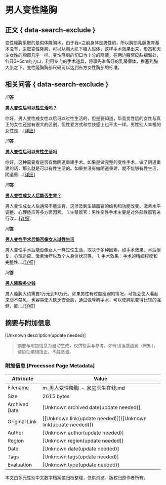 # 男人变性隆胸

## 正文 { data-search-exclude }


变性隆胸采取的是假体隆胸术，由于我=之前身体是男性的，所以胸部乳腺发育基本没有，采取变性隆胸，可以从胸大肌下植入假体，这样手术效果出来，形态和天生女性的胸部几乎一样。变性隆胸的切口也十分的隐蔽，在两边腋窝皮肤褶皱处，各开3~5cm的刀口，利用专门的手术道具，将事先准备好的乳房假体，推塞到胸大肌之下。变性隆胸胸部尺码可以达到东方女性胸部的标准。

## 相关问答 { data-search-exclude }

_问_**答**

**[男人变性后可以性生活吗？](http://m.familydoctor.com.cn/ask/q/17795787.html)**

你好，男人变性成女性以后可以过性生活的，但是要知道，毕竟变性后的女性与真正的女性还是有很大的区别，但性爱方式和性快感上也不太一样。男性别人幸福的女性是....[\[详细\]](http://m.familydoctor.com.cn/ask/q/17795787.html)

_问_**答**

**[男人变性后可以有性生活吗](http://m.familydoctor.com.cn/ask/q/17795774.html)**

你好，这种需要看是否有做阴道重建手术。如果是做完整的变性手术，做了阴道重建的话，那么就是可以有性生活的。如果并没有做阴道重建，就不能够有性生活，阴道重....[\[详细\]](http://m.familydoctor.com.cn/ask/q/17795774.html)

_问_**答**

**[男人变性成女人后能否生育？](http://m.familydoctor.com.cn/ask/q/5595887.html)**

男人变性成女人后通常不能生育。这涉及到生殖器官的结构和功能改变、激素水平调整、心理适应等多方面因素。 1.生殖器官：男性变性手术主要是对外部性器官进行改....[\[详细\]](http://m.familydoctor.com.cn/ask/q/5595887.html)

_问_**答**

**[男人变性手术后能否像女人过性生活](http://m.familydoctor.com.cn/ask/q/5327807.html)**

男人变性手术后能否像女人一样过性生活，取决于多种因素，如手术效果、术后康复、心理适应、激素治疗以及个人身体状况等。 1. 手术效果：手术的精细程度和完整性....[\[详细\]](http://m.familydoctor.com.cn/ask/q/5327807.html)

_问_**答**

**[男人隆胸多少钱](http://m.familydoctor.com.cn/ask/q/20239508.html)**

男人隆胸大约需要1万元到10万元，如果男性有过度瘦弱的情况，可能会使人看起来弱不禁风，也容易使人缺乏安全感，通过做隆胸手术，可以使胸肌变得比较的强健，能....[\[详细\]](http://m.familydoctor.com.cn/ask/q/20239508.html)
<!-- tcd_original_link https://m.familydoctor.com.cn/zhengxing/hot/34785/ -->


## 摘要与附加信息

<!-- tcd_abstract -->
[Unknown description(update needed)]
<!-- tcd_abstract_end -->

> 摘要与附加信息为自动生成，仅供检索与参考。如有错误或遗漏（未知），请协助编辑指正，不胜感激。

### 附加信息 [Processed Page Metadata]

| Attribute       | Value                                  |
|-----------------|----------------------------------------|
| Filename        | m_男人变性隆胸_-_家庭医生在线.md                             |
| Size            | 2615 bytes                           |
| Archived Date   | [Unknown archived date(update needed)]                             |
| Original Link   | [[Unknown link(update needed)]]([Unknown link(update needed)])                       |
| Author          | [Unknown author(update needed)]                               |
| Region          | [Unknown region(update needed)]                               |
| Date            | [Unknown date(update needed)]                                 |
| Tags            | [Unknown tags(update needed)]                                 |
| Evaluation            | [Unknown type(update needed)]                                 |
<!-- tcd_table_end -->

本文由多元性别中文数字档案馆归档整理，仅供浏览。版权归原作者所有。
